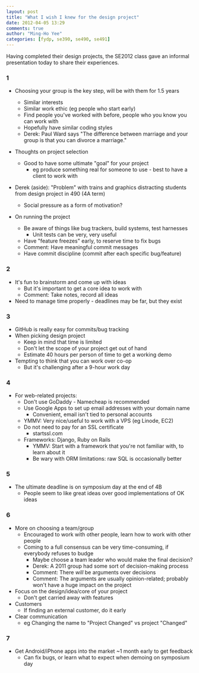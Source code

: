 ```yaml
---
layout: post
title: "What I wish I knew for the design project"
date: 2012-04-05 13:29
comments: true
author: "Ming-Ho Yee"
categories: [fydp, se390, se490, se491]
---
```


Having completed their design projects, the SE2012 class gave an informal presentation today to share their experiences.

### 1

* Choosing your group is the key step, will be with them for 1.5 years
  * Similar interests
  * Similar work ethic (eg people who start early)
  * Find people you've worked with before, people who you know you can work with
  * Hopefully have similar coding styles
  * Derek: Paul Ward says "The difference between marriage and your group is that you can divorce a marriage."

* Thoughts on project selection
  * Good to have some ultimate "goal" for your project
    * eg produce something real for someone to use - best to have a client to work with

* Derek (aside): "Problem" with trains and graphics distracting students from design project in 490 (4A term)
  * Social pressure as a form of motivation?

* On running the project
  * Be aware of things like bug trackers, build systems, test harnesses
    * Unit tests can be very, very useful
  * Have "feature freezes" early, to reserve time to fix bugs
  * Comment: Have meaningful commit messages
  * Have commit discipline (commit after each specific bug/feature)

### 2

* It's fun to brainstorm and come up with ideas
  * But it's important to get a core idea to work with
  * Comment: Take notes, record all ideas
* Need to manage time properly - deadlines may be far, but they exist

### 3

* GitHub is really easy for commits/bug tracking
* When picking design project
  * Keep in mind that time is limited
  * Don't let the scope of your project get out of hand
  * Estimate 40 hours per person of time to get a working demo
* Tempting to think that you can work over co-op
  * But it's challenging after a 9-hour work day

### 4

* For web-related projects:
  * Don't use GoDaddy - Namecheap is recommended
  * Use Google Apps to set up email addresses with your domain name
    * Convenient, email isn't tied to personal accounts
  * YMMV: Very nice/useful to work with a VPS (eg Linode, EC2)
  * Do not need to pay for an SSL certificate
    * startssl.com
  * Frameworks: Django, Ruby on Rails
    * YMMV: Start with a framework that you're not familiar with, to learn about it
    * Be wary with ORM limitations: raw SQL is occasionally better

### 5

* The ultimate deadline is on symposium day at the end of 4B
  * People seem to like great ideas over good implementations of OK ideas

### 6

* More on choosing a team/group
  * Encouraged to work with other people, learn how to work with other people
  * Coming to a full consensus can be very time-consuming, if everybody refuses to budge
    * Maybe choose a team leader who would make the final decision?
    * Derek: A 2011 group had some sort of decision-making process
    * Comment: There *will* be arguments over decisions
    * Comment: The arguments are usually opinion-related; probably won't have a huge impact on the project
* Focus on the design/idea/core of your project
  * Don't get carried away with features
* Customers
  * If finding an external customer, do it early
* Clear communication
  * eg Changing the name to "Project Changed" vs project "Changed"

### 7

* Get Android/iPhone apps into the market ~1 month early to get feedback
  * Can fix bugs, or learn what to expect when demoing on symposium day
